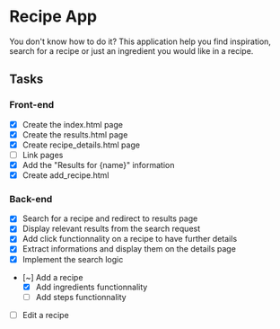 # Recipe App
You don't know how to do it? This application help you find inspiration, search for a recipe or just an ingredient you would like in a recipe.

## Tasks
### Front-end
* [x] Create the index.html page
* [x] Create the results.html page
* [x] Create recipe_details.html page
* [ ] Link pages
* [x] Add the "Results for {name}" information
* [x] Create add_recipe.html

### Back-end
* [x] Search for a recipe and redirect to results page
* [x] Display relevant results from the search request
* [x] Add click functionnality on a recipe to have further details
* [x] Extract informations and display them on the details page
* [x] Implement the search logic
* [~] Add a recipe
  * [x] Add ingredients functionnality
  * [ ] Add steps functionnality
* [ ] Edit a recipe 